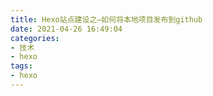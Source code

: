 ```yaml
---
title: Hexo站点建设之—如何将本地项目发布到github
date: 2021-04-26 16:49:04
categories:
- 技术
- hexo
tags:
- hexo
---
```

